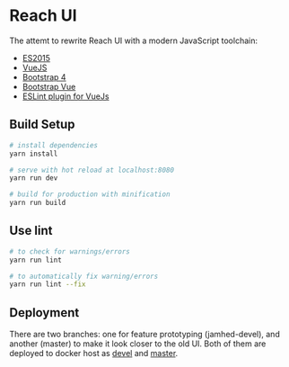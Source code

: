# Reach UI

The attemt to rewrite Reach UI with a modern JavaScript toolchain:

* [ES2015](https://babeljs.io/docs/plugins/preset-es2016)
* [VueJS](https://vuejs.org)
* [Bootstrap 4](https://getbootstrap.com)
* [Bootstrap Vue](https://bootstrap-vue.js.org)
* [ESLint plugin for VueJs](https://vuejs.github.io/eslint-plugin-vue)

## Build Setup

``` bash
# install dependencies
yarn install

# serve with hot reload at localhost:8080
yarn run dev

# build for production with minification
yarn run build
```

## Use lint

``` bash
# to check for warnings/errors
yarn run lint

# to automatically fix warning/errors
yarn run lint --fix
```

## Deployment

There are two branches: one for feature prototyping (jamhed-devel), and another (master) to make it look closer to the old UI. Both of them are deployed to docker host as [devel](https://docker.ezuce.com) and [master](https://reach3.ezuce.com).
